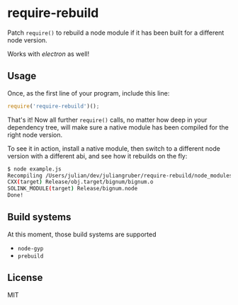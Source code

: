 
# require-rebuild

  Patch `require()` to rebuild a node module if it has been built for a different node version.

  Works with _electron_ as well!

## Usage

  Once, as the first line of your program, include this line:

```js
require('require-rebuild')();
```

  That's it! Now all further `require()` calls, no matter how deep in your dependency tree,  will make sure a native module has been compiled for the right node version.

  To see it in action, install a native module, then switch to a different node version with a different abi, and see how it rebuilds on the fly:

```bash
$ node example.js
Recompiling /Users/julian/dev/juliangruber/require-rebuild/node_modules/bignum
CXX(target) Release/obj.target/bignum/bignum.o
SOLINK_MODULE(target) Release/bignum.node
Done!
```

## Build systems

At this moment, those build systems are supported

- `node-gyp`
- `prebuild`

## License

  MIT

